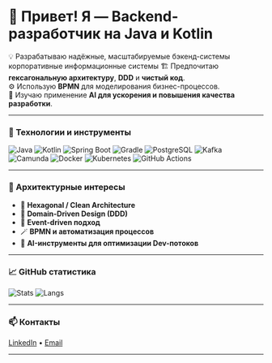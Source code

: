 # 👋 Привет! Я — Backend-разработчик на Java и Kotlin

💡 Разрабатываю надёжные, масштабируемые бэкенд-системы корпоративные информационные системы 
🏗 Предпочитаю **гексагональную архитектуру**, **DDD** и **чистый код**.  
⚙️ Использую **BPMN** для моделирования бизнес-процессов.  
🤖 Изучаю применение **AI для ускорения и повышения качества разработки**.

---

### 🧰 Технологии и инструменты
![Java](https://img.shields.io/badge/-Java-007396?logo=openjdk&logoColor=white)
![Kotlin](https://img.shields.io/badge/-Kotlin-0095D5?logo=kotlin&logoColor=white)
![Spring Boot](https://img.shields.io/badge/-Spring%20Boot-6DB33F?logo=springboot&logoColor=white)
![Gradle](https://img.shields.io/badge/-Gradle-02303A?logo=gradle&logoColor=white)
![PostgreSQL](https://img.shields.io/badge/-PostgreSQL-336791?logo=postgresql&logoColor=white)
![Kafka](https://img.shields.io/badge/-Kafka-231F20?logo=apache-kafka&logoColor=white)
![Camunda](https://img.shields.io/badge/-Camunda-EE0000?logo=camunda&logoColor=white)
![Docker](https://img.shields.io/badge/-Docker-2496ED?logo=docker&logoColor=white)
![Kubernetes](https://img.shields.io/badge/-Kubernetes-326CE5?logo=kubernetes&logoColor=white)
![GitHub Actions](https://img.shields.io/badge/-GitHub%20Actions-2088FF?logo=github-actions&logoColor=white)

---

### 🧩 Архитектурные интересы
- 🧱 **Hexagonal / Clean Architecture**
- 🧠 **Domain-Driven Design (DDD)**
- 🔄 **Event-driven подход**
- 🪄 **BPMN и автоматизация процессов**
- 🤖 **AI-инструменты для оптимизации Dev-потоков**

---

### 📈 GitHub статистика
![Stats](https://github-readme-stats.vercel.app/api?username=yourusername&show_icons=true&theme=tokyonight)
![Langs](https://github-readme-stats.vercel.app/api/top-langs/?username=yourusername&layout=compact&theme=tokyonight)

---

### 📫 Контакты
[LinkedIn](https://www.linkedin.com/in/vasilii-bobkov-b02219116) • [Email](mailto:vasily-bobkow@yandex.ru)

---



<!--
**gloomygenius/gloomygenius** is a ✨ _special_ ✨ repository because its `README.md` (this file) appears on your GitHub profile.

Here are some ideas to get you started:

- 🔭 I’m currently working on ...
- 🌱 I’m currently learning ...
- 👯 I’m looking to collaborate on ...
- 🤔 I’m looking for help with ...
- 💬 Ask me about ...
- 📫 How to reach me: ...
- 😄 Pronouns: ...
- ⚡ Fun fact: ...
-->
